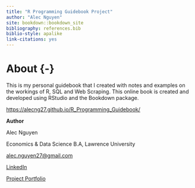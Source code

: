 ```yaml
--- 
title: "R Programming Guidebook Project"
author: "Alec Nguyen"
site: bookdown::bookdown_site
bibliography: references.bib
biblio-style: apalike
link-citations: yes
---
```


# About {-}

This is my personal guidebook that I created with notes and examples on the workings of R, SQL and Web Scraping. This online book is created and developed using RStudio and the Bookdown package.

https://alecng27.github.io/R_Programming_Guidebook/

**Author**

Alec Nguyen

Economics & Data Science B.A, Lawrence University

alec.nguyen27@gmail.com

[LinkedIn](https://www.linkedin.com/in/alec-nguyen-about/)

[Project Portfolio](https://alecng27.github.io/Project_Portfolio/)


